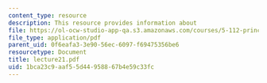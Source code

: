 ```yaml
---
content_type: resource
description: This resource provides information about
file: https://ol-ocw-studio-app-qa.s3.amazonaws.com/courses/5-112-principles-of-chemical-science-fall-2005/1bca23c9aaf55d44958867b4e59c33fc_lecture21.pdf
file_type: application/pdf
parent_uid: 0f6eafa3-3e90-56ec-6097-f69475356be6
resourcetype: Document
title: lecture21.pdf
uid: 1bca23c9-aaf5-5d44-9588-67b4e59c33fc
---
```

